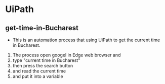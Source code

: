 # UiPath
## get-time-in-Bucharest
* This is an automation process that using UiPath to get the current time in Bucharest.

1. The process open googel in Edge web browser and 
2. type "current time in Bucharest" 
3. then press the search button 
4. and read the current time 
5. and put it into a variable
